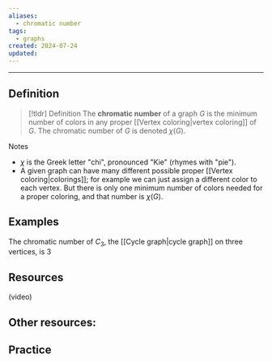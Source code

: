 ```yaml
---
aliases:
  - chromatic number
tags:
  - graphs
created: 2024-07-24
updated:
---
```

---
## Definition 

> [!tldr] Definition
> The **chromatic number** of a graph $G$ is the minimum number of colors in any proper [[Vertex coloring|vertex coloring]] of $G$. The chromatic number of $G$ is denoted $\chi(G)$. 

Notes
- $\chi$ is the Greek letter "chi", pronounced "Kie" (rhymes with "pie"). 
- A given graph can have many different possible proper [[Vertex coloring|colorings]]; for example we can just assign a different color to each vertex. But there is only one minimum number of colors needed for a proper coloring, and that number is $\chi(G)$. 

## Examples 

The chromatic number of $C_3$, the [[Cycle graph|cycle graph]] on three vertices, is $3$


## Resources 

(video)

Other resources: 
- 

## Practice 
